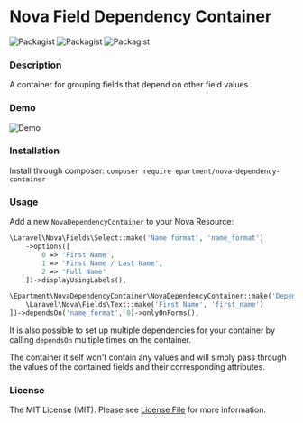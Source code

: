 # Nova Field Dependency Container

![Packagist](https://img.shields.io/packagist/v/epartment/nova-dependency-container.svg)
![Packagist](https://img.shields.io/packagist/dt/epartment/nova-dependency-container.svg)
![Packagist](https://img.shields.io/packagist/l/epartment/nova-dependency-container.svg)

### Description
A container for grouping fields that depend on other field values

### Demo

![Demo](https://raw.githubusercontent.com/epartment/nova-dependency-container/master/docs/demo.gif)

### Installation
Install through composer: `composer require epartment/nova-dependency-container`

### Usage

Add a new `NovaDependencyContainer` to your Nova Resource:

```php
\Laravel\Nova\Fields\Select::make('Name format', 'name_format')
    ->options([
        0 => 'First Name',
        1 => 'First Name / Last Name',
        2 => 'Full Name'
    ])->displayUsingLabels(),

\Epartment\NovaDependencyContainer\NovaDependencyContainer::make('Dependent settings', [
    \Laravel\Nova\Fields\Text::make('First Name', 'first_name')
])->dependsOn('name_format', 0)->onlyOnForms(),
```

It is also possible to set up multiple dependencies for your container by calling `dependsOn` multiple times on the container.

The container it self won't contain any values and will simply pass through the values of the contained fields and their corresponding attributes.

### License
The MIT License (MIT). Please see [License File](https://github.com/epartment/nova-dependency-container/blob/master/LICENSE.md) for more information.